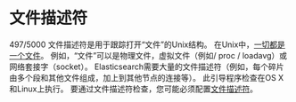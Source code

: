 # 文件描述符

497/5000
文件描述符是用于跟踪打开“文件”的Unix结构。 在Unix中，[一切都是一个文件](https://en.wikipedia.org/wiki/Everything_is_a_file)。 例如，“文件”可以是物理文件，虚拟文件（例如/ proc / loadavg）或网络套接字（socket）。 Elasticsearch需要大量的文件描述符（例如，每个碎片由多个段和其他文件组成，加上到其他节点的连接等）。 此引导程序检查在OS X和Linux上执行。 要通过文件描述符检查，您可能必须配置[文件描述符](https://www.elastic.co/guide/en/elasticsearch/reference/5.4/file-descriptors.html)。